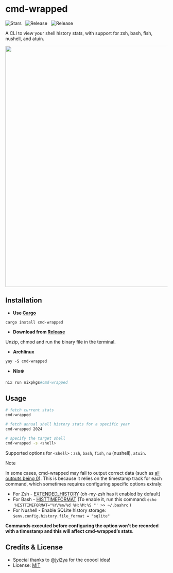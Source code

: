 # cmd-wrapped

<p>
	<img alt="Stars" src="https://img.shields.io/github/stars/YiNNx/cmd-wrapped?style=flat-square&color=68BDB7&labelColor=444B5A">
	&nbsp;
	<img alt="Release" src="https://img.shields.io/github/v/release/YiNNx/cmd-wrapped?style=flat-square&color=93AF63&labelColor=444B5A">
	&nbsp;
	<img alt="Release" src="https://img.shields.io/crates/v/cmd-wrapped.svg?style=flat-square&color=C5AB81&labelColor=444B5A">
	&nbsp;
</p>

A CLI to view your shell history stats, with support for zsh, bash, fish, nushell, and atuin.

<img src="https://github.com/user-attachments/assets/fa34598f-3b8c-4f90-8569-7724df787b1c" height="750" />

## Installation

- **Use [Cargo](https://doc.rust-lang.org/cargo/getting-started/installation.html)**

```shell
cargo install cmd-wrapped
```

- **Download from [Release](https://github.com/YiNNx/cmd-wrapped/releases/latest)**

Unzip, chmod and run the binary file in the terminal.

- **Archlinux**

```shell
yay -S cmd-wrapped
```

- **Nix❄️**

```nix
nix run nixpkgs#cmd-wrapped
```

## Usage

```sh
# fetch current stats
cmd-wrapped

# fetch annual shell history stats for a specific year
cmd-wrapped 2024

# specify the target shell
cmd-wrapped -s <shell>
```

Supported options for `<shell>` : `zsh`, `bash`, `fish`, `nu` (nushell), `atuin`. 

> [!NOTE]
>
> In some cases, cmd-wrapped may fail to output correct data (such as [all outputs being 0](https://github.com/YiNNx/cmd-wrapped/issues/3)). This is because it relies on the timestamp track for each command, which sometimes requires configuring specific options extraly:
>
> - For Zsh - [EXTENDED_HISTORY](https://zsh.sourceforge.io/Doc/Release/Options.html#History) (oh-my-zsh has it enabled by default)
> - For Bash - [HISTTIMEFORMAT](https://www.gnu.org/software/bash/manual/bash.html#index-HISTTIMEFORMAT) (To enable it, run this command: `echo 'HISTTIMEFORMAT="%Y/%m/%d %H:%M:%S "' >> ~/.bashrc`  )
> - For Nushell - Enable SQLite history storage: `$env.config.history.file_format = "sqlite"`
>
> **Commands executed before configuring the option won't be recorded with a timestamp and this will affect cmd-wrapped’s stats**.

## Credits & License

- Special thanks to [@jyi2ya](https://github.com/jyi2ya) for the cooool idea!
- License: [MIT](https://github.com/YiNNx/cmd-wrapped/blob/master/LICENSE)

